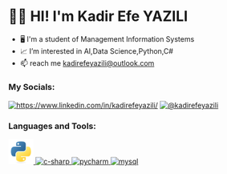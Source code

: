 # 🙋‍♂️ HI! I'm Kadir Efe YAZILI

- 🖥️ I'm a student of Management Information Systems
- 📈 I’m interested in AI,Data Science,Python,C#
- 📫 reach me kadirefeyazili@outlook.com 

<h3 align="left">My Socials:</h3>
<p align="left">
<a href="https://www.linkedin.com/in/kadirefeyazili/" target="blank"><img align="center" src="https://raw.githubusercontent.com/rahuldkjain/github-profile-readme-generator/master/src/images/icons/Social/linked-in-alt.svg" alt="https://www.linkedin.com/in/kadirefeyazili/" height="30" width="40" /></a>
<a href="https://medium.com/@kadirefeyazili" target="blank"><img align="center" src="https://raw.githubusercontent.com/rahuldkjain/github-profile-readme-generator/master/src/images/icons/Social/medium.svg" alt="@kadirefeyazili" height="30" width="40" /></a>
</p>


<h3 align="left">Languages and Tools:</h3>
  <a href="https://www.python.org" target="_blank" rel="noreferrer">
  <img src="https://raw.githubusercontent.com/devicons/devicon/master/icons/python/python-original.svg" alt="python" width="50" height="50"/> </a> 
  <a href="https://learn.microsoft.com/en-us/dotnet/csharp/" target="_blank" rel="noreferrer">
<img src="https://www.vikingsoftware.com/wp-content/uploads/2024/02/C.png" alt="c-sharp" width="50" height="50"/> 
  <a href="https://www.jetbrains.com/pycharm/" target="_blank" rel="noreferrer">
<img src="https://uxwing.com/wp-content/themes/uxwing/download/brands-and-social-media/pycharm-icon.png" alt="pycharm" width="50" height="50"/> 
  <a align="left"> <a href="https://www.mysql.com/" target="_blank" rel="noreferrer"> 
<img src="https://www.svgrepo.com/show/303251/mysql-logo.svg" alt="mysql" width="60" height="60"/> </a> 
</a> </p>


